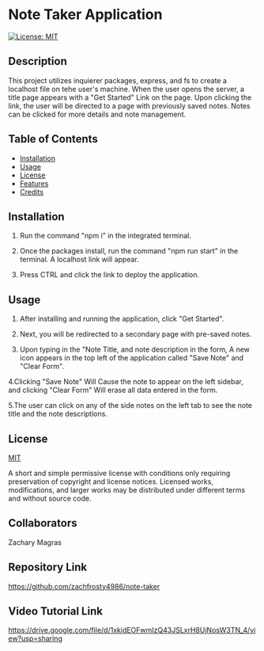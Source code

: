 
  # Note Taker Application 

  [![License: MIT](https://img.shields.io/badge/License-MIT-yellow.svg)](https://opensource.org/licenses/MIT)

  ## Description

  This project utilizes inquierer packages, express, and fs to create a localhost file on tehe user's machine. When the user opens the server, a title page appears with a "Get Started" Link on the page. Upon clicking the link, the user will be directed to a page with previously saved notes. Notes can be clicked for more details and note management. 

  ## Table of Contents

  - [Installation](#installation)
  - [Usage](#usage)
  - [License](#license)
  - [Features](#features)
  - [Credits](#credits)

  ## Installation

  1. Run the command "npm i" in the integrated terminal. 
  
  2. Once the packages install, run the command "npm run start" in the terminal. A localhost link will appear. 
  
  3. Press CTRL and click the link to deploy the application. 

  ## Usage

  1. After installing and running the application, click "Get Started". 

  2. Next, you will be redirected to a secondary page with pre-saved notes. 

  3. Upon typing in the "Note Title, and note description in the form, A new icon appears in the top left of the application called "Save Note" and "Clear Form". 

  4.Clicking "Save Note" Will Cause the note to appear on the left sidebar, and clicking "Clear Form" Will erase all data entered in the form. 

  5.The user can click on any of the side notes on the left tab to see the note title and the note descriptions. 

  ## License

  [MIT](https://choosealicense.com/licenses/mit/)

  A short and simple permissive license with conditions only requiring preservation of copyright and license notices. Licensed works, modifications, and larger works may be distributed under different terms and without source code.

  ## Collaborators

  Zachary Magras

  ## Repository Link

  https://github.com/zachfrosty4986/note-taker

  ## Video Tutorial Link

  https://drive.google.com/file/d/1xkidEOFwmIzQ43JSLxrH8UjNosW3TN_4/view?usp=sharing
  
  